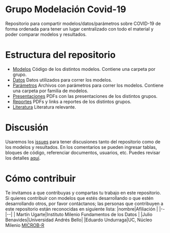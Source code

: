 # Grupo Modelación Covid-19
Repositorio para compartir modelos/datos/parámetros sobre COVID-19 de forma ordenada para tener un lugar centralizado con todo el material y poder comparar modelos y resultados.

# Estructura del repositorio
- [Modelos](https://github.com/Instituto-Milenio-de-Datos/modelamiento-covid/tree/master/modelos) Código de los distintos modelos. Contiene una carpeta por grupo.
- [Datos](https://github.com/Instituto-Milenio-de-Datos/modelamiento-covid/tree/master/datos) Datos utilizados para correr los modelos.
- [Parámetros](https://github.com/Instituto-Milenio-de-Datos/modelamiento-covid/tree/master/parametros) Archivos con parámetros para correr los modelos. Contiene una carpeta por familia de modelos.
- [Presentaciones](https://github.com/Instituto-Milenio-de-Datos/modelamiento-covid/tree/master/presentaciones) PDFs con las presentaciones de los distintos grupos.
- [Reportes](https://github.com/Instituto-Milenio-de-Datos/modelamiento-covid/tree/master/reportes) PDFs y links a reportes de los distintos grupos.
- [Literatura](https://github.com/Instituto-Milenio-de-Datos/modelamiento-covid/tree/master/literatura) Literatura relevante.

# Discusión
Usaremos los [issues](https://github.com/IMFD-DITT/modelamiento-covid/issues) para tener discusiones tanto del repositorio como de los modelos y resultados. En los comentarios se pueden ingresar tablas, bloques de código, referenciar documentos, usuarios, etc. Puedes revisar los detalles [aquí](https://help.github.com/en/github/writing-on-github).


# Cómo contribuir
Te invitamos a que contribuyas y compartas tu trabajo en este repositorio. Si quieres contribuir con modelos que estés desarrollando o que estén desarrollando otros, por favor contáctanos; las personas que contribuyen a este repositorio  están reconocidas en siguiente lista:
|nombre|Afiliación  |
|--|--|
|  Martín Ugarte|Instituto  Milenio Fundamentos de los Datos  |
|Julio Benavides|Universidad Andrés Bello|
|Eduardo Undurraga|UC, Núcleo Milenio [MICROB-R](https://www.microb-r.org/) 